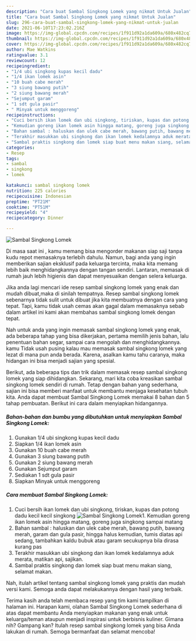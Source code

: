 ```yaml
---
description: "Cara buat Sambal Singkong Lomek yang nikmat Untuk Jualan"
title: "Cara buat Sambal Singkong Lomek yang nikmat Untuk Jualan"
slug: 296-cara-buat-sambal-singkong-lomek-yang-nikmat-untuk-jualan
date: 2021-06-10T17:23:02.216Z
image: https://img-global.cpcdn.com/recipes/1f911d92a1da609a/680x482cq70/sambal-singkong-lomek-foto-resep-utama.jpg
thumbnail: https://img-global.cpcdn.com/recipes/1f911d92a1da609a/680x482cq70/sambal-singkong-lomek-foto-resep-utama.jpg
cover: https://img-global.cpcdn.com/recipes/1f911d92a1da609a/680x482cq70/sambal-singkong-lomek-foto-resep-utama.jpg
author: Mae Watkins
ratingvalue: 3.1
reviewcount: 12
recipeingredient:
- "1/4 ubi singkong kupas kecil dadu"
- "1/4 ikan lomek asin"
- "10 buah cabe merah"
- "3 siung bawang putih"
- "2 siung bawang merah"
- "Sejumput garam"
- "1 sdt gula pasir"
- " Minyak untuk menggoreng"
recipeinstructions:
- "Cuci bersih ikan lomek dan ubi singkong, tiriskan, kupas dan potong dadu kecil kecil singkong"
- "Kemudian goreng ikan lomek asin hingga matang, goreng juga singkong sampai matang"
- "Bahan sambal : haluskan dan ulek cabe merah, bawang putih, bawang merah, garam dan gula pasir, hingga halus kemudian, tumis diatas api sedang, tambahkan kaldu bubuk atau garam secukupnya bila dirasa kurang pas"
- "Terakhir masukkan ubi singkong dan ikan lomek kedalamnya aduk merata, matikan api, sajikan."
- "Sambal praktis singkong dan lomek siap buat menu makan siang, selamat makan."
categories:
- Resep
tags:
- sambal
- singkong
- lomek

katakunci: sambal singkong lomek 
nutrition: 225 calories
recipecuisine: Indonesian
preptime: "PT21M"
cooktime: "PT51M"
recipeyield: "4"
recipecategory: Dinner

---
```



![Sambal Singkong Lomek](https://img-global.cpcdn.com/recipes/1f911d92a1da609a/680x482cq70/sambal-singkong-lomek-foto-resep-utama.jpg)

Di masa  saat ini , kamu memang bisa mengorder makanan siap saji tanpa kudu repot memasaknya terlebih dahulu. Namun, bagi anda yang ingin memberikan sajian eksklusif pada keluarga tercinta, maka kita memang lebih baik menghidangkannya dengan tangan sendiri. Lantaran, memasak di rumah jauh lebih higienis dan dapat menyesuaikan dengan selera keluarga.

Jika anda lagi mencari ide resep sambal singkong lomek yang enak dan mudah dibuat,maka di sinilah tempatnya. Resep sambal singkong lomek  sebenarnya tidak sulit untuk dibuat jika kita membuatnya dengan cara yang tepat. Tapi, kamu tidak usah cemas akan gagal dalam memasaknya 
sebab dalam artikel ini kami akan membahas sambal singkong lomek dengan tepat.  



Nah untuk anda yang ingin memasak sambal singkong lomek yang enak, ada beberapa tahap yang bisa dikerjakan, pertama memilih jenis bahan, lalu penentuan bahan segar, sampai cara mengolah dan menghidangkannya. kamu Tidak usah pusing kalau mau memasak sambal singkong lomek yang lezat di mana pun anda berada. Karena, asalkan kamu  tahu caranya, maka hidangan ini bisa menjadi sajian yang spesial.

Berikut, ada beberapa tips dan trik dalam memasak resep sambal singkong lomek yang siap dihidangkan. Sekarang, mari kita coba kreasikan sambal singkong lomek sendiri di rumah. Tetap dengan bahan yang sederhana, sajian ini bisa memberi manfaat untuk membantu menjaga kesehatan tubuh kita. Anda dapat membuat Sambal Singkong Lomek memakai 8 bahan dan 5 tahap pembuatan. Berikut ini cara dalam menyiapkan hidangannya.

<!--inarticleads1-->

##### Bahan-bahan dan bumbu yang dibutuhkan untuk menyiapkan Sambal Singkong Lomek:

1. Gunakan 1/4 ubi singkong kupas kecil dadu
1. Siapkan 1/4 ikan lomek asin
1. Gunakan 10 buah cabe merah
1. Gunakan 3 siung bawang putih
1. Gunakan 2 siung bawang merah
1. Gunakan Sejumput garam
1. Sediakan 1 sdt gula pasir
1. Siapkan  Minyak untuk menggoreng




<!--inarticleads2-->

##### Cara membuat Sambal Singkong Lomek:

1. Cuci bersih ikan lomek dan ubi singkong, tiriskan, kupas dan potong dadu kecil kecil singkong
<img src="https://img-global.cpcdn.com/steps/5ad4878ab81653ec/160x128cq70/sambal-singkong-lomek-langkah-memasak-1-foto.jpg" alt="Sambal Singkong Lomek">1. Kemudian goreng ikan lomek asin hingga matang, goreng juga singkong sampai matang
1. Bahan sambal : haluskan dan ulek cabe merah, bawang putih, bawang merah, garam dan gula pasir, hingga halus kemudian, tumis diatas api sedang, tambahkan kaldu bubuk atau garam secukupnya bila dirasa kurang pas
1. Terakhir masukkan ubi singkong dan ikan lomek kedalamnya aduk merata, matikan api, sajikan.
1. Sambal praktis singkong dan lomek siap buat menu makan siang, selamat makan.




Nah, itulah artikel tentang  sambal singkong lomek  yang praktis dan mudah versi kami. Semoga anda dapat melakukannya dengan hasil yang terbaik. 

Terima kasih anda telah membaca resep yang tim kami tampilkan di halaman ini. Harapan kami, olahan  Sambal Singkong Lomek sederhana di atas dapat membantu Anda menyiapkan makanan yang enak untuk keluarga/teman ataupun menjadi inspirasi untuk berbisnis kuliner. Gimana nih? Gampang kan? Itulah resep sambal singkong lomek yang bisa Anda lakukan di rumah. Semoga bermanfaat dan selamat mencoba!

